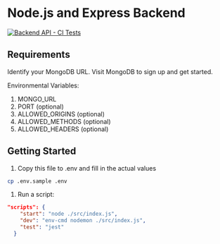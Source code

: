 # Node.js and Express Backend
[![Backend API - CI Tests](https://github.com/pakeku/backend-api/actions/workflows/tests.yml/badge.svg)](https://github.com/pakeku/backend-api/actions/workflows/tests.yml)

## Requirements
Identify your MongoDB URL. Visit MongoDB to sign up and get started.

Environmental Variables:
1. MONGO_URL
2. PORT (optional)
3. ALLOWED_ORIGINS (optional)
4. ALLOWED_METHODS (optional)
5. ALLOWED_HEADERS (optional)

## Getting Started
1. Copy this file to .env and fill in the actual values
```bash 
cp .env.sample .env
```

1. Run a script:
```json 
"scripts": {
    "start": "node ./src/index.js",
    "dev": "env-cmd nodemon ./src/index.js",
    "test": "jest"
  }
```